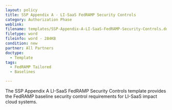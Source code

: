 ```yaml
---
layout: policy   
title: SSP Appendix A - LI-SaaS FedRAMP Security Controls
category: Authorization Phase
weblink:
filename: templates/SSP-Appendix-A-LI-SaaS-FedRAMP-Security-Controls.docx
filetype: word
fileinfo: word - 284KB
condition: new
partner: All Partners
doctype:
  - Template
tags:
  - FedRAMP Tailored 
  - Baselines

---
```

The SSP Appendix A LI-SaaS FedRAMP Security Controls template provides the FedRAMP baseline security control requirements for LI-SaaS impact cloud systems.
